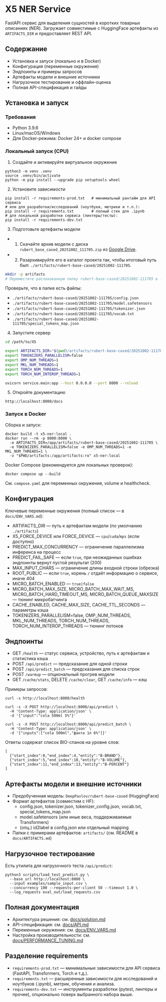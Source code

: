 # X5 NER Service

FastAPI сервис для выделения сущностей в коротких товарных описаниях (NER). Загружает совместимые с HuggingFace артефакты из `ARTIFACTS_DIR` и предоставляет REST API.

## Содержание
- Установка и запуск (локально и в Docker)
- Конфигурация (переменные окружения)
- Эндпоинты и примеры запросов
- Артефакты модели и внешние источники
- Нагрузочное тестирование и оффлайн-оценка
- Полная API-спецификация и гайды

## Установка и запуск
### Требования
- Python 3.9.6
- Linux/macOS/Windows
- Для Docker-режима: Docker 24+ и docker compose

### Локальный запуск (CPU)
1) Создайте и активируйте виртуальное окружение
```
python3 -m venv .venv
source .venv/bin/activate
python -m pip install --upgrade pip setuptools wheel
```
2) Установите зависимости
```
pip install -r requirements-prod.txt   # минимальный рантайм для API сервиса
# или для разработки/исследований (ноутбуки, метрики и т.п.):
pip install -r requirements.txt        # полный стек для .ipynb
# для локальной разработки сервиса (линтеры/тесты):
pip install -r requirements-dev.txt
```
3) Подготовьте артефакты модели

- 1) Скачайте архив модели с диска `rubert_base_cased_20251002_111705.zip` из [Google Drive](https://drive.google.com/drive/folders/13WxzEEXwLt8el3-_sm_XkO_0YqUde5EA?usp=sharing).
- 2) Разархивируйте его в каталог проекта так, чтобы итоговый путь был: `./artifacts/rubert-base-cased/20251002-111705`.

```bash
mkdir -p artifacts
# Переместите распакованную папку rubert-base-cased/20251002-111705 в ./artifacts
```

Проверьте, что в папке есть файлы:
- `./artifacts/rubert-base-cased/20251002-111705/config.json`
- `./artifacts/rubert-base-cased/20251002-111705/model.safetensors`
- `./artifacts/rubert-base-cased/20251002-111705/tokenizer.json`
- `./artifacts/rubert-base-cased/20251002-111705/vocab.txt`
- `./artifacts/rubert-base-cased/20251002-111705/special_tokens_map.json`
4) Запустите сервер
```bash
cd /path/to/X5

export ARTIFACTS_DIR="$(pwd)/artifacts/rubert-base-cased/20251002-111705"
export TOKENIZERS_PARALLELISM=false
export OMP_NUM_THREADS=1
export MKL_NUM_THREADS=1
export TORCH_NUM_THREADS=1
export TORCH_NUM_INTEROP_THREADS=1

uvicorn service.main:app --host 0.0.0.0 --port 8000 --reload
```
5) Откройте документацию
```
http://localhost:8000/docs
```

### Запуск в Docker
Сборка и запуск:
```
docker build -t x5-ner:local .
docker run --rm -p 8000:8000 \
  -e ARTIFACTS_DIR=/app/artifacts/rubert-base-cased/20251002-111705 \
  -e TOKENIZERS_PARALLELISM=false -e OMP_NUM_THREADS=1 -e MKL_NUM_THREADS=1 \
  -v "$PWD/artifacts:/app/artifacts:ro" x5-ner:local
```
Docker Compose (рекомендуется для локальных проверок):
```
docker compose up --build
```
См. `compose.yaml` для переменных окружения, volume и healthcheck.

## Конфигурация
Ключевые переменные окружения (полный список — в `docs/ENV_VARS.md`):
- ARTIFACTS_DIR — путь к артефактам модели (по умолчанию `./artifacts`)
- X5_FORCE_DEVICE или FORCE_DEVICE — `cpu`/`cuda`/`mps` (если доступно)
- PREDICT_MAX_CONCURRENCY — ограничение параллелизма инференса на процесс
- PREDICT_FAIL_SAFE — если `true`, при неожиданных ошибках эндпоинты вернут пустой результат (200)
- MAX_INPUT_CHARS — ограничение длины входной строки (обрезка)
- ROOT_PUBLIC — если `true`, корень `/` отдаёт информацию о сервисе, иначе 404
- MICRO_BATCH_ENABLED — `true|false`
- MICRO_BATCH_MAX_SIZE, MICRO_BATCH_MAX_WAIT_MS, MICRO_BATCH_HARD_TIMEOUT_MS, MICRO_BATCH_QUEUE_MAXSIZE — тюнинг микробатчинга
- CACHE_ENABLED, CACHE_MAX_SIZE, CACHE_TTL_SECONDS — параметры кэша
- TOKENIZERS_PARALLELISM=false, OMP_NUM_THREADS, MKL_NUM_THREADS, TORCH_NUM_THREADS, TORCH_NUM_INTEROP_THREADS — тюнинг потоков

## Эндпоинты
- GET `/health` — статус сервиса, устройство, путь к артефактам и статистика кэша
- POST `/api/predict` — предсказание для одной строки
- POST `/api/predict_batch` — предсказания для списка строк
- POST `/warmup` — опциональный прогрев модели
- GET `/cache/stats`, DELETE `/cache/clear`, GET `/cache/info` — кэш

Примеры запросов:
```
curl -s http://localhost:8000/health

curl -s -X POST http://localhost:8000/api/predict \
  -H 'Content-Type: application/json' \
  -d '{"input":"cola 500ml 5%"}'

curl -s -X POST http://localhost:8000/api/predict_batch \
  -H 'Content-Type: application/json' \
  -d '{"inputs":["cola 500ml","фанта 1л 6%"]}'
```
Ответы содержат список BIO-спанов на уровне слов:
```
[
  {"start_index":0,"end_index":4,"entity":"B-BRAND"},
  {"start_index":5,"end_index":10,"entity":"B-VOLUME"},
  {"start_index":11,"end_index":13,"entity":"B-PERCENT"}
]
```

## Артефакты модели и внешние источники
- Предобученная модель: `DeepPavlov/rubert-base-cased` (HuggingFace)
- Формат артефактов (совместим с HF):
  - config.json, tokenizer.json, tokenizer_config.json, vocab.txt, special_tokens_map.json
  - model.safetensors (или иные веса, поддерживаемые Transformers)
  - (опц.) id2label в config.json или отдельный mapping
- Папки с примерами артефактов: `artifacts/` (см. README в `docs/ARTIFACTS.md`)

## Нагрузочное тестирование
Есть утилита для нагрузочного теста `/api/predict`:
```
python3 scripts/load_test_predict.py \
  --base_url http://localhost:8000 \
  --input examples/sample_input.csv \
  --concurrency 100 --requests-per-client 50 --timeout 1.0 \
  --log_requests eval_out/load_requests.csv
```

## Полная документация
- Архитектура решения: см. [docs/solution.md](docs/solution.md)
- API-спецификация: см. [docs/API.md](docs/API.md)
- Переменные окружения: см. [docs/ENV_VARS.md](docs/ENV_VARS.md)
- Настройка производительности: см. [docs/PERFORMANCE_TUNING.md](docs/PERFORMANCE_TUNING.md)


## Разделение requirements
- `requirements-prod.txt` — минимальные зависимости для API сервиса (FastAPI, Transformers, Torch и т.д.).
- `requirements.txt` — расширенные зависимости для исследований и ноутбуков (.ipynb), метрик, обучения и анализа.
- `requirements-dev.txt` — инструменты разработки (pytest, линтеры и прочее), опционально поверх выбранного набора выше.


